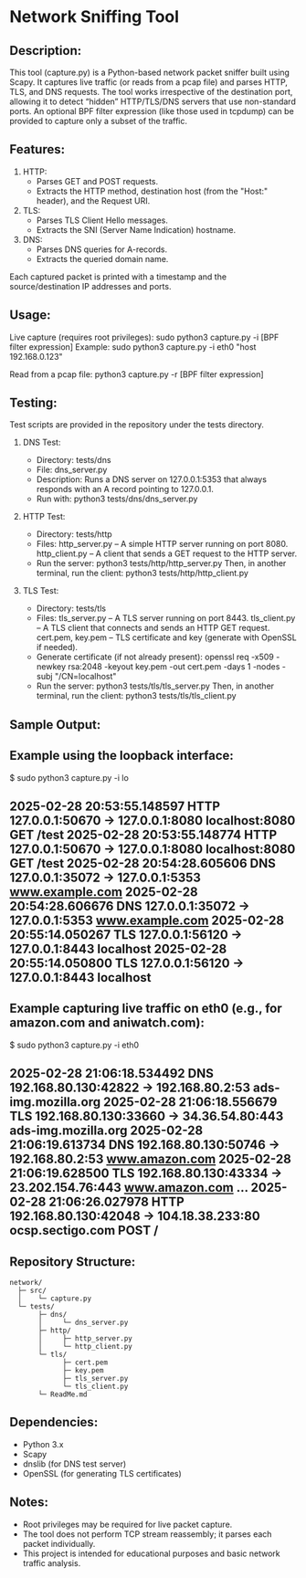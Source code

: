 Network Sniffing Tool
=====================

Description:
------------
This tool (capture.py) is a Python-based network packet sniffer built using Scapy.
It captures live traffic (or reads from a pcap file) and parses HTTP, TLS, and DNS
requests. The tool works irrespective of the destination port, allowing it to
detect “hidden” HTTP/TLS/DNS servers that use non-standard ports. An optional
BPF filter expression (like those used in tcpdump) can be provided to capture only
a subset of the traffic.

Features:
---------
1. HTTP:
   - Parses GET and POST requests.
   - Extracts the HTTP method, destination host (from the "Host:" header), and
     the Request URI.
2. TLS:
   - Parses TLS Client Hello messages.
   - Extracts the SNI (Server Name Indication) hostname.
3. DNS:
   - Parses DNS queries for A-records.
   - Extracts the queried domain name.

Each captured packet is printed with a timestamp and the source/destination
IP addresses and ports.

Usage:
------
Live capture (requires root privileges):
  sudo python3 capture.py -i <interface> [BPF filter expression]
  Example:
    sudo python3 capture.py -i eth0 "host 192.168.0.123"

Read from a pcap file:
  python3 capture.py -r <tracefile> [BPF filter expression]

Testing:
--------
Test scripts are provided in the repository under the tests directory.

1. DNS Test:
   - Directory: tests/dns
   - File: dns_server.py
   - Description: Runs a DNS server on 127.0.0.1:5353 that always responds with
     an A record pointing to 127.0.0.1.
   - Run with:
         python3 tests/dns/dns_server.py

2. HTTP Test:
   - Directory: tests/http
   - Files:
         http_server.py – A simple HTTP server running on port 8080.
         http_client.py – A client that sends a GET request to the HTTP server.
   - Run the server:
         python3 tests/http/http_server.py
     Then, in another terminal, run the client:
         python3 tests/http/http_client.py

3. TLS Test:
   - Directory: tests/tls
   - Files:
         tls_server.py – A TLS server running on port 8443.
         tls_client.py – A TLS client that connects and sends an HTTP GET request.
         cert.pem, key.pem – TLS certificate and key (generate with OpenSSL if needed).
   - Generate certificate (if not already present):
         openssl req -x509 -newkey rsa:2048 -keyout key.pem -out cert.pem -days 1 -nodes -subj "/CN=localhost"
   - Run the server:
         python3 tests/tls/tls_server.py
     Then, in another terminal, run the client:
         python3 tests/tls/tls_client.py

Sample Output:
--------------
Example using the loopback interface:
--------------------------------------------------
$ sudo python3 capture.py -i lo

2025-02-28 20:53:55.148597 HTTP 127.0.0.1:50670 -> 127.0.0.1:8080 localhost:8080 GET /test
2025-02-28 20:53:55.148774 HTTP 127.0.0.1:50670 -> 127.0.0.1:8080 localhost:8080 GET /test
2025-02-28 20:54:28.605606 DNS 127.0.0.1:35072 -> 127.0.0.1:5353 www.example.com
2025-02-28 20:54:28.606676 DNS 127.0.0.1:35072 -> 127.0.0.1:5353 www.example.com
2025-02-28 20:55:14.050267 TLS 127.0.0.1:56120 -> 127.0.0.1:8443 localhost
2025-02-28 20:55:14.050800 TLS 127.0.0.1:56120 -> 127.0.0.1:8443 localhost
--------------------------------------------------

Example capturing live traffic on eth0 (e.g., for amazon.com and aniwatch.com):
--------------------------------------------------
$ sudo python3 capture.py -i eth0

2025-02-28 21:06:18.534492 DNS 192.168.80.130:42822 -> 192.168.80.2:53 ads-img.mozilla.org
2025-02-28 21:06:18.556679 TLS 192.168.80.130:33660 -> 34.36.54.80:443 ads-img.mozilla.org
2025-02-28 21:06:19.613734 DNS 192.168.80.130:50746 -> 192.168.80.2:53 www.amazon.com
2025-02-28 21:06:19.628500 TLS 192.168.80.130:43334 -> 23.202.154.76:443 www.amazon.com
...
2025-02-28 21:06:26.027978 HTTP 192.168.80.130:42048 -> 104.18.38.233:80 ocsp.sectigo.com POST /
--------------------------------------------------

Repository Structure:
---------------------
```
network/
  ├─ src/
  │    └─ capture.py
  └─ tests/
       ├─ dns/
       │     └─ dns_server.py
       ├─ http/
       │     ├─ http_server.py
       │     └─ http_client.py
       └─ tls/
             ├─ cert.pem
             ├─ key.pem
             ├─ tls_server.py
             └─ tls_client.py
       └─ ReadMe.md
```

Dependencies:
-------------
- Python 3.x
- Scapy
- dnslib (for DNS test server)
- OpenSSL (for generating TLS certificates)

Notes:
------
- Root privileges may be required for live packet capture.
- The tool does not perform TCP stream reassembly; it parses each packet individually.
- This project is intended for educational purposes and basic network traffic analysis.

